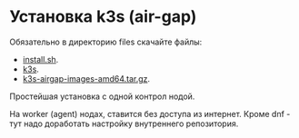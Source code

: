 # Установка k3s (air-gap)

Обязательно в директорию files скачайте файлы:
* [install.sh](https://get.k3s.io/).
* [k3s](https://github.com/k3s-io/k3s/releases).
* [k3s-airgap-images-amd64.tar.gz](https://github.com/k3s-io/k3s/releases).

Простейшая установка с одной контрол нодой.

На worker (agent) нодах, ставится без доступа из интернет. Кроме dnf - тут надо доработать настройку внутреннего репозитория.